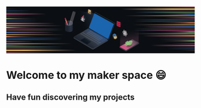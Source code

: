 ![](https://github.com/TheGuyWithoutH/TheGuyWithoutH/blob/main/Plan%20de%20travail%201bg.png?raw=true)

<!--
**TheGuyWithoutH/TheGuyWithoutH** is a ✨ _special_ ✨ repository because its `README.md` (this file) appears on your GitHub profile.

Here are some ideas to get you started:

- 🔭 I’m currently working on ...
- 🌱 I’m currently learning ...
- 👯 I’m looking to collaborate on ...
- 🤔 I’m looking for help with ...
- 💬 Ask me about ...
- 📫 How to reach me: ...
- 😄 Pronouns: ...
- ⚡ Fun fact: ...
-->


# Welcome to my maker space 😄
## Have fun discovering my projects
